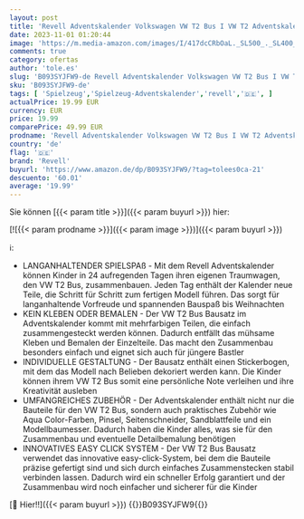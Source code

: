 ```yaml
---
layout: post
title: 'Revell Adventskalender Volkswagen VW T2 Bus I VW T2 Adventskalender I Kult Bulli in 24 Tagen zusammenbauen I Adventskalender für Jungen  Mädchen & Erwachsene ab 10 Jahren I Geschenkidee für Liebhaber'
date: 2023-11-01 01:20:44
image: 'https://m.media-amazon.com/images/I/417dcCRbOaL._SL500_._SL400_.jpg'
comments: true
category: ofertas
author: 'tole.es'
slug: 'B093SYJFW9-de Revell Adventskalender Volkswagen VW T2 Bus I VW T2...'
sku: 'B093SYJFW9-de'
tags: [ 'Spielzeug','Spielzeug-Adventskalender','revell','🇩🇪', ]
actualPrice: 19.99 EUR
currency: EUR
price: 19.99
comparePrice: 49.99 EUR
prodname: 'Revell Adventskalender Volkswagen VW T2 Bus I VW T2 Adventskalender I Kult Bulli in 24 Tagen zusammenbauen I Adventskalender für Jungen  Mädchen & Erwachsene ab 10 Jahren I Geschenkidee für Liebhaber'
country: 'de'
flag: '🇩🇪'
brand: 'Revell'
buyurl: 'https://www.amazon.de/dp/B093SYJFW9/?tag=tolees0ca-21'
descuento: '60.01'
average: '19.99'
---
```


Sie können [{{< param title >}}]({{< param buyurl >}}) hier:

[![{{< param prodname >}}]({{< param image >}})]({{< param buyurl >}})

ℹ️:

- LANGANHALTENDER SPIELSPAß - Mit dem Revell Adventskalender können Kinder in 24 aufregenden Tagen ihren eigenen Traumwagen, den VW T2 Bus, zusammenbauen. Jeden Tag enthält der Kalender neue Teile, die Schritt für Schritt zum fertigen Modell führen. Das sorgt für langanhaltende Vorfreude und spannenden Bauspaß bis Weihnachten
- KEIN KLEBEN ODER BEMALEN - Der VW T2 Bus Bausatz im Adventskalender kommt mit mehrfarbigen Teilen, die einfach zusammengesteckt werden können. Dadurch entfällt das mühsame Kleben und Bemalen der Einzelteile. Das macht den Zusammenbau besonders einfach und eignet sich auch für jüngere Bastler
- INDIVIDUELLE GESTALTUNG - Der Bausatz enthält einen Stickerbogen, mit dem das Modell nach Belieben dekoriert werden kann. Die Kinder können ihrem VW T2 Bus somit eine persönliche Note verleihen und ihre Kreativität ausleben
- UMFANGREICHES ZUBEHÖR - Der Adventskalender enthält nicht nur die Bauteile für den VW T2 Bus, sondern auch praktisches Zubehör wie Aqua Color-Farben, Pinsel, Seitenschneider, Sandblattfeile und ein Modellbaumesser. Dadurch haben die Kinder alles, was sie für den Zusammenbau und eventuelle Detailbemalung benötigen
- INNOVATIVES EASY CLICK SYSTEM - Der VW T2 Bus Bausatz verwendet das innovative easy-click-System, bei dem die Bauteile präzise gefertigt sind und sich durch einfaches Zusammenstecken stabil verbinden lassen. Dadurch wird ein schneller Erfolg garantiert und der Zusammenbau wird noch einfacher und sicherer für die Kinder

[🛒 Hier!!]({{< param buyurl >}})
{{<world>}}B093SYJFW9{{</world>}}
